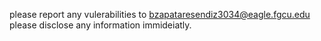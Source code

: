 please report any vulerabilities to bzapataresendiz3034@eagle.fgcu.edu please disclose any information immideiatly.
